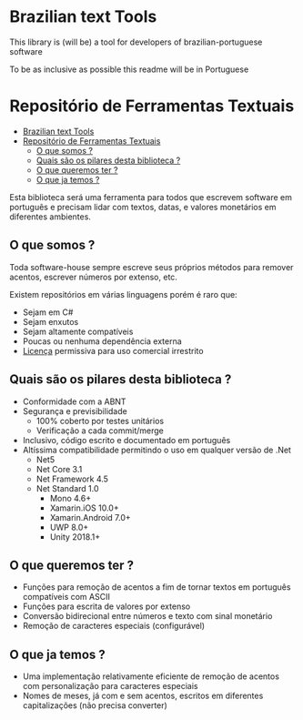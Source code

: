 # Brazilian text Tools

This library is (will be) a tool for developers of brazilian-portuguese software

To be as inclusive as possible this readme will be in Portuguese

# Repositório de Ferramentas Textuais

- [Brazilian text Tools](#brazilian-text-tools)
- [Repositório de Ferramentas Textuais](#repositório-de-ferramentas-textuais)
  - [O que somos ?](#o-que-somos-)
  - [Quais são os pilares desta biblioteca ?](#quais-são-os-pilares-desta-biblioteca-)
  - [O que queremos ter ?](#o-que-queremos-ter-)
  - [O que ja temos ?](#o-que-ja-temos-)


Esta biblioteca será uma ferramenta para todos que escrevem software em português e precisam lidar com textos, datas, e valores monetários em diferentes ambientes.

## O que somos ?

Toda software-house sempre escreve seus próprios métodos para remover acentos, escrever números por extenso, etc.

Existem repositórios em várias linguagens porém é raro que:

* Sejam em C#
* Sejam enxutos
* Sejam altamente compatíveis
* Poucas ou nenhuma dependência externa
* [Licença](/LICENSE) permissiva para uso comercial irrestrito

## Quais são os pilares desta biblioteca ?

* Conformidade com a ABNT
* Segurança e previsibilidade
  * 100% coberto por testes unitários
  * Verificação a cada commit/merge
* Inclusivo, código escrito e documentado em português
* Altíssima compatibilidade permitindo o uso em qualquer versão de .Net
  * Net5
  * Net Core 3.1
  * Net Framework 4.5
  * Net Standard 1.0
    * Mono 4.6+
    * Xamarin.iOS 10.0+
    * Xamarin.Android 7.0+
    * UWP 8.0+
    * Unity 2018.1+

## O que queremos ter ?

* Funções para remoção de acentos a fim de tornar textos em português compatíveis com ASCII
* Funções para escrita de valores por extenso 
* Conversão bidirecional entre números e texto com sinal monetário
* Remoção de caracteres especiais (configurável)

## O que ja temos ?

* Uma implementação relativamente eficiente de remoção de acentos com personalização para caracteres especiais
* Nomes de meses, já com e sem acentos, escritos em diferentes capitalizações (não precisa converter)


